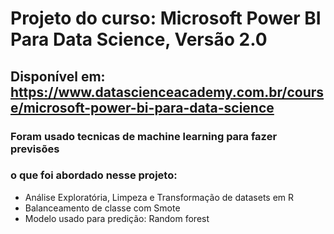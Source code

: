 # Projeto do curso: Microsoft Power BI Para Data Science, Versão 2.0

## Disponível em: https://www.datascienceacademy.com.br/course/microsoft-power-bi-para-data-science

### Foram usado tecnicas  de machine learning para fazer previsões
### o que foi abordado nesse projeto:
- Análise Exploratória, Limpeza e Transformação de datasets em R
- Balanceamento de classe com Smote
- Modelo usado para predição: Random forest

 

